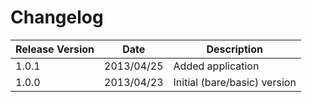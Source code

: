 Changelog
=========

|Release Version|Date|Description
|---------------|----|-----------|
|1.0.1|2013/04/25|Added application|
|1.0.0|2013/04/23|Initial (bare/basic) version|
